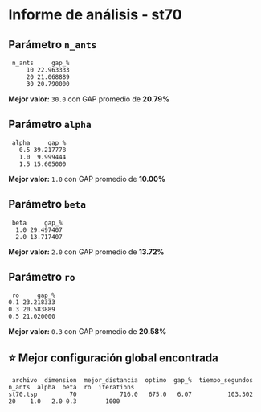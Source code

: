 # Informe de análisis - st70


## Parámetro `n_ants`

```
 n_ants     gap_%
     10 22.963333
     20 21.068889
     30 20.790000
```

**Mejor valor:** `30.0` con GAP promedio de **20.79%**


## Parámetro `alpha`

```
 alpha     gap_%
   0.5 39.217778
   1.0  9.999444
   1.5 15.605000
```

**Mejor valor:** `1.0` con GAP promedio de **10.00%**


## Parámetro `beta`

```
 beta     gap_%
  1.0 29.497407
  2.0 13.717407
```

**Mejor valor:** `2.0` con GAP promedio de **13.72%**


## Parámetro `ro`

```
 ro     gap_%
0.1 23.218333
0.3 20.583889
0.5 21.020000
```

**Mejor valor:** `0.3` con GAP promedio de **20.58%**


## ⭐ Mejor configuración global encontrada


```
 archivo  dimension  mejor_distancia  optimo  gap_%  tiempo_segundos  n_ants  alpha  beta  ro  iterations
st70.tsp         70            716.0   675.0   6.07          103.302      20    1.0   2.0 0.3        1000

```